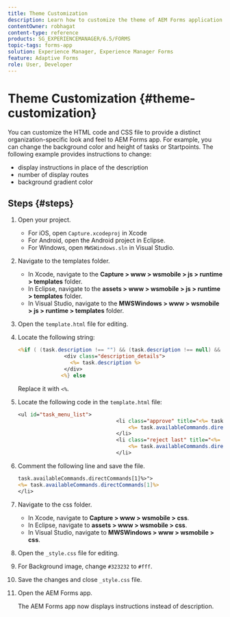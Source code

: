 ```yaml
---
title: Theme Customization
description: Learn how to customize the theme of AEM Forms application. You can customize the HTML code and CSS file to provide organization-specific look and feel.
contentOwner: robhagat
content-type: reference
products: SG_EXPERIENCEMANAGER/6.5/FORMS
topic-tags: forms-app
solution: Experience Manager, Experience Manager Forms
feature: Adaptive Forms
role: User, Developer
---
```

# Theme Customization {#theme-customization}

You can customize the HTML code and CSS file to provide a distinct organization-specific look and feel to AEM Forms app. For example, you can change the background color and height of tasks or Startpoints. The following example provides instructions to change:

* display instructions in place of the description
* number of display routes
* background gradient color

## Steps {#steps}

1. Open your project.

    * For iOS, open `Capture.xcodeproj` in Xcode
    * For Android, open the Android project in Eclipse.
    * For Windows, open `MWSWindows.sln` in Visual Studio.

1. Navigate to the templates folder.

    * In Xcode, navigate to the **Capture &gt; www &gt; wsmobile &gt; js &gt; runtime &gt; templates** folder.
    * In Eclipse, navigate to the **assets &gt; www &gt; wsmobile &gt; js &gt; runtime &gt; templates** folder.
    * In Visual Studio, navigate to the **MWSWindows &gt; www &gt; wsmobile &gt; js &gt; runtime &gt; templates** folder.

1. Open the `template.html` file for editing.
1. Locate the following string:

   ```jsp
   <%if ( (task.description !== "") && (task.description !== null) && (typeof task.description !== null) && (typeof task.description !== 'undefined') ) {%>
                  <div class="description_details">
                    <%= task.description %>
                  </div>
                 <%} else
   ```

   Replace it with `<%`.

1. Locate the following code in the `template.html` file:

   ```jsp
   <ul id="task_menu_list">
                                   <li class="approve" title="<%= task.availableCommands.directCommands[0]%>" data-routename="<%= task.availableCommands.directCommands[0]%>">
                                       <%= task.availableCommands.directCommands[0]%>
                                   </li>
                                   <li class="reject last" title="<%= task.availableCommands.directCommands[1]%>" data-routename="<%= task.availableCommands.directCommands[1]%>">
                                       <%= task.availableCommands.directCommands[1]%>
                                   </li>
   ```

1. Comment the following line and save the file.

   ```jsp
   task.availableCommands.directCommands[1]%>">
   <%= task.availableCommands.directCommands[1]%>
   </li>
   ```

1. Navigate to the css folder.

    * In Xcode, navigate to **Capture &gt; www &gt; wsmobile &gt; css**.
    * In Eclipse, navigate to **assets &gt; www &gt; wsmobile &gt; css**.
    * In Visual Studio, navigate to **MWSWindows &gt; www &gt; wsmobile &gt; css**.

1. Open the `_style.css` file for editing.
1. For Background image, change `#323232` to `#fff`.
1. Save the changes and close `_style.css` file.
1. Open the AEM Forms app.

   The AEM Forms app now displays instructions instead of description.
